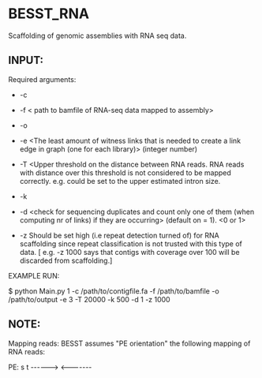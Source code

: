 BESST_RNA
=========

Scaffolding of genomic assemblies with RNA seq data.


INPUT:
-------
Required arguments:

* -c <path to a contig file>  

*  -f < path to bamfile of RNA-seq data mapped to assembly> 

* -o <path to location for the output>

* -e <The least amount of witness links that is needed to create a link edge in graph (one for each library)> (integer number) 

* -T <Upper threshold on the distance between RNA reads. RNA reads with distance over this threshold is not considered to be mapped correctly. e.g. could be set to the upper estimated intron size.

* -k  <Minimum size of contig to be included in the scaffolding> 

* -d <check for sequencing duplicates and count only one of them (when computing nr of links) if they are occurring> (default on = 1). <0 or 1> 

* -z <Coverage cutoff for repeat classification> Should be set high (i.e repeat detection turned of) for RNA scaffolding since repeat classification is not trusted with this type of data. [ e.g. -z 1000 says that contigs with coverage over 100 will be discarded from scaffolding.]



EXAMPLE RUN:

$ python Main.py 1 -c /path/to/contigfile.fa -f /path/to/bamfile -o /path/to/output	-e 3  -T 20000 -k 500  -d 1  -z 1000 



NOTE:
-------

Mapping reads: BESST assumes "PE orientation" the following mapping of RNA reads:

PE: 
   s                    t
   ------>      <-------









